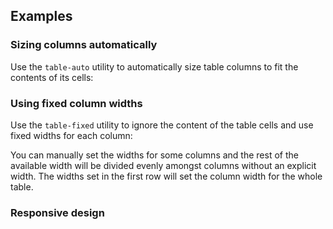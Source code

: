 ## Examples

### Sizing columns automatically

Use the `table-auto` utility to automatically size table columns to fit the contents of its cells:

### Using fixed column widths

Use the `table-fixed` utility to ignore the content of the table cells and use fixed widths for each column:

You can manually set the widths for some columns and the rest of the available width will be divided evenly amongst columns without an explicit width. The widths set in the first row will set the column width for the whole table.

### Responsive design
